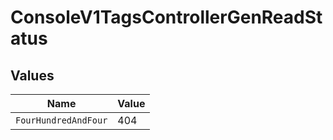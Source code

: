 # ConsoleV1TagsControllerGenReadStatus


## Values

| Name                 | Value                |
| -------------------- | -------------------- |
| `FourHundredAndFour` | 404                  |
